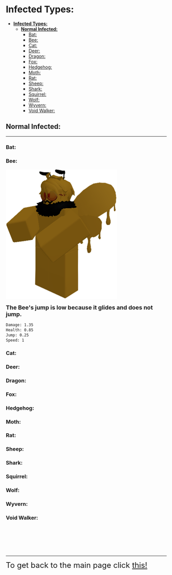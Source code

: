 # **Infected Types:**

- [**Infected Types:**](#infected-types)
  - [**Normal Infected:**](#normal-infected)
    - [Bat:](#bat)
    - [Bee:](#bee)
    - [Cat:](#cat)
    - [Deer:](#deer)
    - [Dragon:](#dragon)
    - [Fox:](#fox)
    - [Hedgehog:](#hedgehog)
    - [Moth:](#moth)
    - [Rat:](#rat)
    - [Sheep:](#sheep)
    - [Shark:](#shark)
    - [Squirrel:](#squirrel)
    - [Wolf:](#wolf)
    - [Wyvern:](#wyvern)
    - [Void Walker:](#void-walker)

## **Normal Infected:**

---

### Bat:

### Bee:

<img src="images/Bee.png">

<font size="4"><strong>The Bee's jump is low because it glides and does not jump.</strong></font>

```
Damage: 1.35
Health: 0.85
Jump: 0.25
Speed: 1
```

### Cat:

### Deer:

### Dragon:

### Fox:

### Hedgehog:

### Moth:

### Rat:

### Sheep:

### Shark:

### Squirrel:

### Wolf:

### Wyvern:

### Void Walker:

&nbsp;

&nbsp;

&nbsp;

---

<font size="5">To get back to the main page click <a href="../Unstable-Labs">this!</a></font>